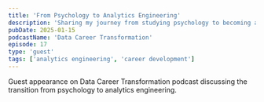 ```yaml
---
title: 'From Psychology to Analytics Engineering'
description: 'Sharing my journey from studying psychology to becoming an analytics engineer.'
pubDate: 2025-01-15
podcastName: 'Data Career Transformation'
episode: 17
type: 'guest'
tags: ['analytics engineering', 'career development']
---
```


Guest appearance on Data Career Transformation podcast discussing the transition from psychology to analytics engineering.
